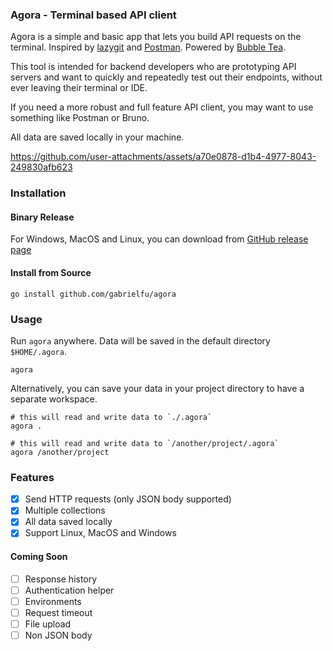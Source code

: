 ### Agora - Terminal based API client

Agora is a simple and basic app that lets you build API requests on the terminal. 
Inspired by [lazygit](https://github.com/jesseduffield/lazygit) and [Postman](https://www.postman.com). 
Powered by [Bubble Tea](https://github.com/charmbracelet/bubbletea).

This tool is intended for backend developers who are prototyping API servers and want to
quickly and repeatedly test out their endpoints, without ever leaving their terminal or IDE.

If you need a more robust and full feature API client, you may want to use
something like Postman or Bruno.

All data are saved locally in your machine.

https://github.com/user-attachments/assets/a70e0878-d1b4-4977-8043-249830afb623

### Installation

#### Binary Release

For Windows, MacOS and Linux, you can download from [GitHub release page](https://github.com/gabrielfu/agora/releases)

#### Install from Source

```shell
go install github.com/gabrielfu/agora
```

### Usage

Run `agora` anywhere. Data will be saved in the default directory `$HOME/.agora`.

```shell
agora
```

Alternatively, you can save your data in your project directory to have a separate workspace.

```shell
# this will read and write data to `./.agora`
agora .

# this will read and write data to `/another/project/.agora`
agora /another/project
```

### Features

- [X] Send HTTP requests (only JSON body supported)
- [X] Multiple collections
- [X] All data saved locally
- [X] Support Linux, MacOS and Windows

#### Coming Soon

- [ ] Response history
- [ ] Authentication helper
- [ ] Environments
- [ ] Request timeout
- [ ] File upload
- [ ] Non JSON body
